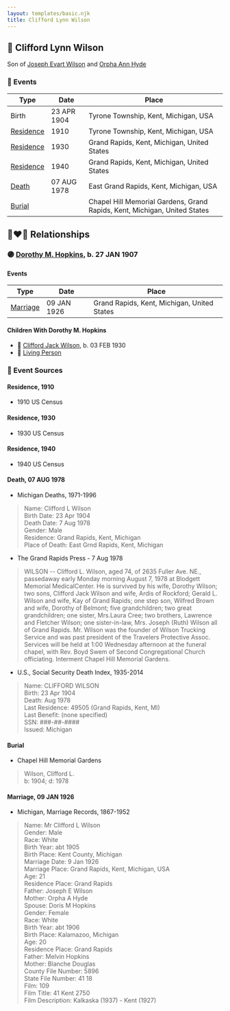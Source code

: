 ```yaml
---
layout: templates/basic.njk
title: Clifford Lynn Wilson
---
```

## 🔵 Clifford Lynn Wilson

Son of [Joseph Evart Wilson](/people/5/57306025) and [Orpha Ann Hyde](/people/6/63932813)

### 📆 Events

Type | Date | Place
------ | ------ | ------
Birth | 23 APR 1904 | Tyrone Township, Kent, Michigan, USA
[Residence](#event-f98c1400-873d-42c9-8c42-3cd19d5984f6) | 1910 | Tyrone Township, Kent, Michigan, USA
[Residence](#event-a94488ce-eb3f-4878-8186-901551a15d82) | 1930 | Grand Rapids, Kent, Michigan, United States
[Residence](#event-6823d806-060e-4f80-8afb-9d708580ddb7) | 1940 | Grand Rapids, Kent, Michigan, United States
[Death](#event-2aceeedf-8eb0-4243-8770-ecebe7f4fca5) | 07 AUG 1978 | East Grand Rapids, Kent, Michigan, USA
[Burial](#event-4665faec-d648-4d96-b7ca-acd35e3bce94) |  | Chapel Hill Memorial Gardens, Grand Rapids, Kent, Michigan, United States

## 👩‍❤️‍👨 Relationships

### 🟣 [Dorothy M. Hopkins](/people/8/86759136), b. 27 JAN 1907

#### Events

Type | Date | Place
------ | ------ | ------
[Marriage](#event-0c676c41-c8b1-49fc-8070-94d518f45797) | 09 JAN 1926 | Grand Rapids, Kent, Michigan, United States
#### Children With Dorothy M. Hopkins
* 🔵 [Clifford Jack Wilson](/people/4/40508928), b. 03 FEB 1930
* 🔵 [Living Person](/people/6/67314316)
### 📰 Event Sources

#### <a id="event-f98c1400-873d-42c9-8c42-3cd19d5984f6"></a> Residence, 1910
* 1910 US Census

#### <a id="event-a94488ce-eb3f-4878-8186-901551a15d82"></a> Residence, 1930
* 1930 US Census

#### <a id="event-6823d806-060e-4f80-8afb-9d708580ddb7"></a> Residence, 1940
* 1940 US Census

#### <a id="event-2aceeedf-8eb0-4243-8770-ecebe7f4fca5"></a> Death, 07 AUG 1978
* Michigan Deaths, 1971-1996
>   
  > Name:  Clifford L Wilson  
  > Birth Date: 23 Apr 1904  
  > Death Date: 7 Aug 1978  
  > Gender: Male  
  > Residence: Grand Rapids, Kent, Michigan  
  > Place of Death: East Grnd Rapids, Kent, Michigan
* The Grand Rapids Press  - 7 Aug 1978
>   
  > WILSON -- Clifford L. Wilson, aged 74, of 2635 Fuller Ave. NE., passedaway early Monday morning August 7, 1978 at Blodgett Memorial MedicalCenter. He is survived by his wife, Dorothy Wilson; two sons, Clifford Jack Wilson and wife, Ardis of Rockford; Gerald L. Wilson and wife, Kay of Grand Rapids; one step son, Wilfred Brown and wife, Dorothy of Belmont; five grandchildren; two great grandchildren; one sister, Mrs.Laura Cree; two brothers, Lawrence and Fletcher Wilson; one sister-in-law, Mrs. Joseph (Ruth) Wilson all of Grand Rapids. Mr. Wilson was the founder of Wilson Trucking Service and was past president of the Travelers Protective Assoc. Services will be held at 1:00 Wednesday afternoon at the funeral chapel, with Rev. Boyd Swem of Second Congregational Church officiating. Interment Chapel Hill Memorial Gardens.
* U.S., Social Security Death Index, 1935-2014
>   
  > Name: CLIFFORD WILSON  
  > Birth: 23 Apr 1904  
  > Death: Aug 1978  
  > Last Residence: 49505 (Grand Rapids, Kent, MI)  
  > Last Benefit: (none specified)  
  > SSN: ###-##-####  
  > Issued: Michigan

#### <a id="event-4665faec-d648-4d96-b7ca-acd35e3bce94"></a> Burial
* Chapel Hill Memorial Gardens
>   
  > Wilson, Clifford L.  
  > b: 1904; d: 1978

#### <a id="event-0c676c41-c8b1-49fc-8070-94d518f45797"></a> Marriage, 09 JAN 1926
* Michigan, Marriage Records, 1867-1952
>   
  > Name: Mr Clifford L Wilson  
  > Gender: Male  
  > Race: White  
  > Birth Year: abt 1905  
  > Birth Place: Kent County, Michigan  
  > Marriage Date: 9 Jan 1926  
  > Marriage Place: Grand Rapids, Kent, Michigan, USA  
  > Age: 21  
  > Residence Place: Grand Rapids  
  > Father: Joseph E Wilson  
  > Mother: Orpha A Hyde  
  > Spouse: Doris M Hopkins  
  > Gender: Female  
  > Race: White  
  > Birth Year: abt 1906  
  > Birth Place: Kalamazoo, Michigan  
  > Age: 20  
  > Residence Place: Grand Rapids  
  > Father: Melvin Hopkins  
  > Mother: Blanche Douglas  
  > County File Number: 5896  
  > State File Number: 41 18  
  > Film: 109  
  > Film Title: 41 Kent 2750  
  > Film Description: Kalkaska (1937) - Kent (1927)